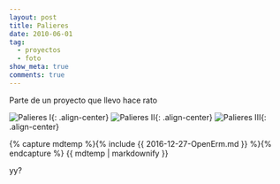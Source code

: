 ```yaml
---
layout: post
title: Palieres
date: 2010-06-01
tag:
  - proyectos
  - foto
show_meta: true
comments: true
---
```

Parte de un proyecto que llevo hace rato


![Palieres I][1]{: .align-center}
![Palieres II][2]{: .align-center}
![Palieres III][3]{: .align-center}

[1]: https://lh3.googleusercontent.com/SYeTtnYfTBk7da1jsLUZR_HKgB7weMOy14hPPg9NPpvEtd6M0pTsQevELdEXpNcChpJBx6vEaDxzpXwI9b7o8ONxB9crbFu-rdgDxB_q5Ume_uauX1TlIKIuMUxvJWmpQx9tNlqYwGL6nSwFurfVw-eKW7a2PyrjOMqvxuRKgItVtIvBYhOZS2LL-FKPZJU8ICWISbojdrQltkTchn_r6HGfCilqnnKw9RkgKgIZm0-dy8tEbB_GSCQAGmaLkT5ai_eLsSgc0yIdJ-ZsweHKMh2L4_horeXnknVy5y6WKNlhpe99Ga4cFwYW17zS8aFgVAuVg8kBUu3Op-M71GYITP6u4ZrHQZd9gt3IkpL3_sHRdQ0o_5Gsqr29p8Eeu48FmHitGp8Qdj33Cm4niq9P90LxQnL2Q6GOBXxmI1ejwY0EaX0mWIhVblE-oILbixfiQA9NhW-us5Z_gKR51DnZORYHaccf_nSFgEQd_VhQP5sRdl8Lj2D62kN9Q3h1DCqhIBGwRHL_uK4Drce6k-72xQ4Pd_1UkmpJNwVhkBK4NjAQOdXJLduOXcr14ihUZYyPwsluMemX3O7Wl0E-VUZO4-0xFAPx2E-_y8YBskIJDIqZnWoIkiqf=w1029-h679-no
[2]: https://lh3.googleusercontent.com/wwzki-F5UdcapSsQ6KlbCFI3yMX9wcJiufODUDt7WtlybFhvyNTx5uG3XrShPZCdOWcXrQzdNbEQNhLO4uOTZx74yzMRZPVAlXMfWR-KsdysIF98w_p9IEJwDhCj_uIroMd7pgkQ6SqNmwPum6NsQMNf9TNU2RVgOrXBF5elOHjPoo93eGsSfjEenH_F9D5kOum5aGdIltKuo06TxgRNebuCEzFh6s3GgYfeag58zt9lkjsB1X_FG4MsIrXQwQvKPUCrdYWMGadIC55IJYC2PJCuAzWpJWlD6EAcQKCOSjis7jYq1HHZHkxgKmwcqC0yJTftLmaVZV3gOdN-4jSOZRv0gM44E56ahXZfdFr73YMJ1VVd-yu1-6uxVsjbd0RaCebrlzJAPl4diB7_llHlzQczfEZb-ga_EBsicFfZohLdRAcgLNPnuAOULEYlqQy56UFOYSi9K0Te0g3twIJBgzkvxvdncHqK8mKREPfhPzF5uZye6upr6CSUGRwaKgGeW1zNd54qy09s_NDHmfsfIPIiIYeUjxdnx8gigK8vdGbIsdHZGkZIORhSl2GSIRlOxrmACvCWfYVZ-bQagUcQ0DojtqF80AF6swvLH8nRvJl9dEoQ5kVH=w1076-h679-no
[3]: https://lh3.googleusercontent.com/YdOwRGp4f_f924maCdcIgKHge3xIAVxHLENLopAGXCrHUCZ7qI8ZiuFdZZ2aVzyqoYta9DeDxXp54OXVhPy4lSa6639w_N6rGwqOemfVyfcMQD6zNGccD9AUuCcb8MJOLjAJ3VyoQ5Z5fAOCNOiZV2jvovb9XMh-h_RYvAJxOuw_osVM5_zXgPcfoX-FiY-N3tJ2bDlc62P4X2DLraqhm9LDxEUQ6PCbM9XJyKAgeq7KFu-o3QqZ7Q6srxh-3newT8zktnx6s-1T0eLnqgOwRN4IkX9_8Dxdow4ls-YWIQem5qQ0UW-jyeSEQRrX1Yh1rgB0DYJ_QxiRq2FS33UVBrNGgfeHGG8RoMhXNDz89siS13LVNdQ6q-Ofofq5y2cGstF79m8z5ztEk6rMOmIoxSeGTdqj3nxhjSC5qAUHnBNiEw5XnF1FJR6m3wCwFQNwXhGlaPGTSHpaX1ZJOqjpByr7eGmL58QlSQtLopAtRfxjPWhpButcn_bo2Ev3W6SGlxZcxU2sX_0Oyd8LWQ0kkJCwc0FZC2MyM3eb8Id6JzUXNXtBXltRO2ZJcp9FZbKp07QKMqTvmRK-TmCWgqixCTvAjXX_hFNM3IVCA4Jtp8uT00E0HCl3=w429-h679-no


{% capture mdtemp %}{% include {{ 2016-12-27-OpenErm.md }} %}{% endcapture %}
{{ mdtemp | markdownify }}

yy?

